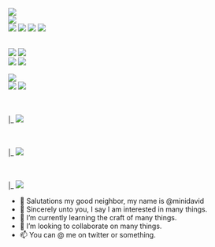 <img src="https://img.shields.io/badge/Gamedev-000000"></img>
<br>
<img src="https://img.shields.io/badge/Lua-000000?style=for-the-badge&logo=lua&logoColor=white"></img>
<br>
<img src="https://img.shields.io/badge/TIC-80-FFFFFF?style=for-the-badge&logo=tic80&logoColor=blue"></img>
<img src="https://img.shields.io/badge/Love2D-FFFFFF?style=for-the-badge&logo=love2d&logoColor=blue"></img>
<img src="https://img.shields.io/badge/PICO-8-FFFFFF?style=for-the-badge&logo=pico8&logoColor=red"></img>
<img src="https://img.shields.io/badge/Defold-FFFFFF?style=for-the-badge&logo=defold&logoColor=white"></img>

<br>
<img src ="https://img.shields.io/badge/C%23-Programming_Language-000000?logo=csharp&logoColor=white&style=for-the-badge"></img>
<img src="https://img.shields.io/badge/Unity-FFFFFF?style=for-the-badge&logo=unity&logoColor=grey"></img>

<br>
<img src ="https://img.shields.io/badge/C%2B-Programming_Language-000000?logo=csharp&logoColor=white&style=for-the-badge"></img>
<img src="https://img.shields.io/badge/Unreal Engine-FFFFFF?style=for-the-badge&logo=unrealengine&logoColor=grey"></img>

<img src="https://img.shields.io/badge/C-000000?style=for-the-badge&logo=c&logoColor=white"></img>
<br>
<img src="https://img.shields.io/badge/SDL2-FFFFFF?style=for-the-badge&logo=sdl&logoColor=blue"></img>
<img src="https://img.shields.io/badge/Raylib-FFFFFF?style=for-the-badge&logo=raylib&logoColor=blue"></img>



<br><br>
|_      <img src="https://img.shields.io/badge/Dart-000000?style=for-the-badge&logo=dart&logoColor=black"></img>


<br><br>
|_      <img src="https://img.shields.io/badge/HTML5-000000?style=for-the-badge&logo=HTML5&logoColor=white"></img>


<br><br>
|_      <img src="https://img.shields.io/badge/C++-000000?style=for-the-badge&logo=HTML5&logoColor=black"></img>


- 👋 Salutations my good neighbor, my name is @minidavid
- 👀 Sincerely unto you, I say I am interested in many things.
- 🌱 I’m currently learning the craft of many things.
- 💞️ I’m looking to collaborate on many things.
- 📫 You can @ me on twitter or something.

<!---
minidavid/minidavid is a ✨ special ✨ repository because its `README.md` (this file) appears on your GitHub profile.
You can click the Preview link to take a look at your changes.
--->
